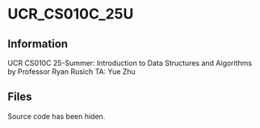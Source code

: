 # UCR_CS010C_25U
## Information
UCR CS010C 25-Summer: Introduction to Data Structures and Algorithms
by Professor Ryan Rusich
TA: Yue Zhu
## Files
Source code has been hiden.
```txt
```
